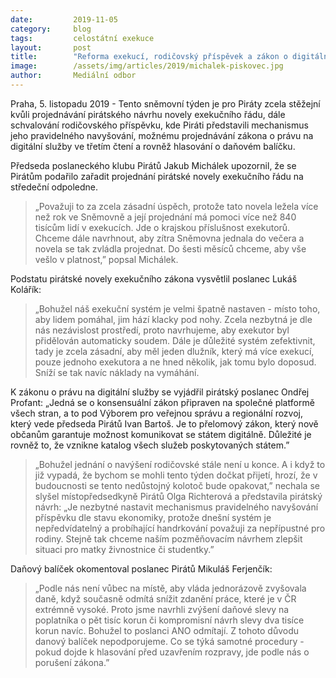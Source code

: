 ```yaml
---
date:         2019-11-05
category:     blog
tags:         celostátní exekuce
layout:       post
title:        "Reforma exekucí, rodičovský příspěvek a zákon o digitální službě jsou prioritami Pirátů na jednání Sněmovny tento týden"
image:        /assets/img/articles/2019/michalek-piskovec.jpg
author:       Mediální odbor
---
```


Praha, 5. listopadu 2019 - Tento sněmovní týden je pro Piráty zcela stěžejní kvůli projednávání pirátského návrhu novely exekučního řádu, dále schvalování rodičovského příspěvku, kde Piráti představili mechanismus jeho pravidelného navyšování, možnému projednávání zákona o právu na digitální služby ve třetím čtení a rovněž hlasování o daňovém balíčku.

Předseda poslaneckého klubu Pirátů Jakub Michálek upozornil, že se Pirátům podařilo zařadit projednání pirátské novely exekučního řádu na středeční odpoledne. 

> „Považuji to za zcela zásadní úspěch, protože tato novela ležela více než rok ve Sněmovně a její projednání má pomoci více než 840 tisícům lidí v exekucích. Jde o krajskou příslušnost exekutorů. Chceme dále navrhnout, aby zítra Sněmovna jednala do večera a novela se tak zvládla projednat. Do šesti měsíců chceme, aby vše vešlo v platnost,” popsal Michálek.

Podstatu pirátské novely exekučního zákona vysvětlil poslanec Lukáš Kolářík: 

> „Bohužel náš exekuční systém je velmi špatně nastaven - místo toho, aby lidem pomáhal, jim hází klacky pod nohy. Zcela nezbytná je dle nás nezávislost prostředí, proto navrhujeme, aby exekutor byl přidělován automaticky soudem. Dále je důležité systém zefektivnit, tady je zcela zásadní, aby měl jeden dlužník, který má více exekucí, pouze jednoho exekutora a ne hned několik, jak tomu bylo doposud. Sníží se tak navíc náklady na vymáhání. 

K zákonu o právu na digitální služby se vyjádřil pirátský poslanec Ondřej Profant: „Jedná se o konsensuální zákon připraven na společné platformě všech stran, a to pod Výborem pro veřejnou správu a regionální rozvoj, který vede předseda Pirátů Ivan Bartoš. Je to přelomový zákon, který nově občanům garantuje možnost komunikovat se státem digitálně. Důležité je rovněž to, že vznikne katalog všech služeb poskytovaných státem.”

> „Bohužel jednání o navýšení rodičovské stále není u konce. A i když to již vypadá, že bychom se mohli tento týden dočkat přijetí, hrozí, že v budoucnosti se tento nedůstojný kolotoč bude opakovat,” nechala se slyšel místopředsedkyně Pirátů Olga Richterová a představila pirátský návrh: „Je nezbytné nastavit mechanismus pravidelného navyšování příspěvku dle stavu ekonomiky, protože dnešní systém je nepředvídatelný a probíhající handrkování považuji za nepřípustné pro rodiny. Stejně tak chceme naším pozměňovacím návrhem zlepšit situaci pro matky živnostnice či studentky.”

Daňový balíček okomentoval poslanec Pirátů Mikuláš Ferjenčík: 

> „Podle nás není vůbec na místě, aby vláda jednorázově zvyšovala daně, když současně odmítá snížit zdanění práce, které je v ČR extrémně vysoké. Proto jsme navrhli zvýšení daňové slevy na poplatníka o pět tisíc korun či kompromisní návrh slevy dva tisíce korun navíc. Bohužel to poslanci ANO odmítají. Z tohoto důvodu danový balíček nepodporujeme. Co se týká samotné procedury - pokud dojde k hlasování před uzavřením rozpravy, jde podle nás o porušení zákona.”
